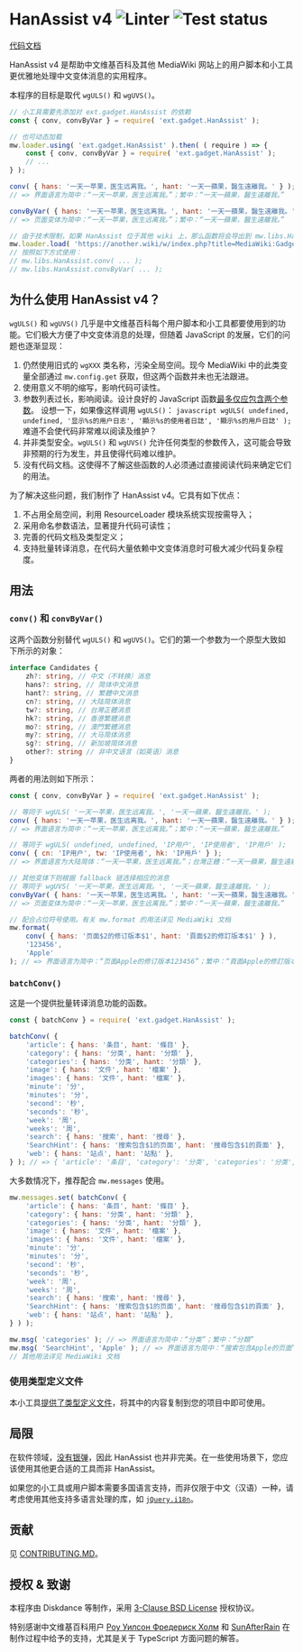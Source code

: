 # HanAssist v4 ![Linter](https://github.com/diskdance/HanAssist/actions/workflows/lint.yml/badge.svg) ![Test status](https://github.com/diskdance/HanAssist/actions/workflows/test.yml/badge.svg)
[代码文档](https://diskdance.github.io/HanAssist/)

HanAssist v4 是帮助中文维基百科及其他 MediaWiki 网站上的用户脚本和小工具更优雅地处理中文变体消息的实用程序。

本程序的目标是取代 `wgULS()` 和 `wgUVS()`。

```javascript
// 小工具需要先添加对 ext.gadget.HanAssist 的依赖
const { conv, convByVar } = require( 'ext.gadget.HanAssist' );

// 也可动态加载
mw.loader.using( 'ext.gadget.HanAssist' ).then( ( require ) => {
	const { conv, convByVar } = require( 'ext.gadget.HanAssist' );
	// ...
} );

conv( { hans: '一天一苹果，医生远离我。', hant: '一天一蘋果，醫生遠離我。' } );
// => 界面语言为简中：“一天一苹果，医生远离我。”；繁中：“一天一蘋果，醫生遠離我。”

convByVar( { hans: '一天一苹果，医生远离我。', hant: '一天一蘋果，醫生遠離我。' } );
// => 页面变体为简中：“一天一苹果，医生远离我。”；繁中：“一天一蘋果，醫生遠離我。”

// 由于技术限制，如果 HanAssist 位于其他 wiki 上，那么函数将会导出到 mw.libs.HanAssist 全局空间
mw.loader.load( 'https://another.wiki/w/index.php?title=MediaWiki:Gadget-HanAssist.js&action=raw&ctype=text/javascript' );
// 按照如下方式使用：
// mw.libs.HanAssist.conv( ... );
// mw.libs.HanAssist.convByVar( ... );
```

## 为什么使用 HanAssist v4？
`wgULS()` 和 `wgUVS()` 几乎是中文维基百科每个用户脚本和小工具都要使用到的功能。它们极大方便了中文变体消息的处理，但随着 JavaScript 的发展，它们的问题也逐渐显现：

1. 仍然使用旧式的 `wgXXX` 类名称，污染全局空间。现今 MediaWiki 中的此类变量全部通过 `mw.config.get` 获取，但这两个函数并未也无法跟进。
2. 使用意义不明的缩写，影响代码可读性。
3. 参数列表过长，影响阅读。设计良好的 JavaScript 函数[最多仅应包含两个参数](https://github.com/ryanmcdermott/clean-code-javascript#function-arguments-2-or-fewer-ideally)。
   设想一下，如果像这样调用 `wgULS()`：
   ``javascript
   wgULS( undefined, undefined, '显示%s的用户日志', '顯示%s的使用者日誌', '顯示%s的用戶日誌' );
   ``
   难道不会使代码非常难以阅读及维护？
4. 并非类型安全。`wgULS()` 和 `wgUVS()` 允许任何类型的参数传入，这可能会导致非预期的行为发生，并且使得代码难以维护。
5. 没有代码文档。这使得不了解这些函数的人必须通过直接阅读代码来确定它们的用法。

为了解决这些问题，我们制作了 HanAssist v4。它具有如下优点：

1. 不占用全局空间，利用 ResourceLoader 模块系统实现按需导入；
2. 采用命名参数语法，显著提升代码可读性；
3. 完善的代码文档及类型定义；
4. 支持批量转译消息，在代码大量依赖中文变体消息时可极大减少代码复杂程度。

## 用法
### `conv()` 和 `convByVar()`
这两个函数分别替代 `wgULS()` 和 `wgUVS()`。它们的第一个参数为一个原型大致如下所示的对象：
```typescript
interface Candidates {
	zh?: string, // 中文（不转换）消息
	hans?: string, // 简体中文消息
	hant?: string, // 繁體中文消息
	cn?: string, // 大陆简体消息
	tw?: string, // 台灣正體消息
	hk?: string, // 香港繁體消息
	mo?: string, // 澳門繁體消息
	my?: string, // 大马简体消息
	sg?: string, // 新加坡简体消息
	other?: string // 非中文语言（如英语）消息
}
```

两者的用法则如下所示：
```javascript
const { conv, convByVar } = require( 'ext.gadget.HanAssist' );

// 等同于 wgULS( '一天一苹果，医生远离我。', '一天一蘋果，醫生遠離我。' );
conv( { hans: '一天一苹果，医生远离我。', hant: '一天一蘋果，醫生遠離我。' } );
// => 界面语言为简中：“一天一苹果，医生远离我。”；繁中：“一天一蘋果，醫生遠離我。”

// 等同于 wgULS( undefined, undefined, 'IP用户', 'IP使用者', 'IP用戶' );
conv( { cn: 'IP用户', tw: 'IP使用者', hk: 'IP用戶' } );
// => 界面语言为大陆简体：“一天一苹果，医生远离我。”；台灣正體：“一天一蘋果，醫生遠離我。”；香港繁體：“一天一蘋果，醫生遠離我。”

// 其他变体下则根据 fallback 链选择相应的消息
// 等同于 wgUVS( '一天一苹果，医生远离我。', '一天一蘋果，醫生遠離我。' );
convByVar( { hans: '一天一苹果，医生远离我。', hant: '一天一蘋果，醫生遠離我。' } );
// => 页面变体为简中：“一天一苹果，医生远离我。”；繁中：“一天一蘋果，醫生遠離我。”

// 配合占位符号使用。有关 mw.format 的用法详见 MediaWiki 文档
mw.format(
	conv( { hans: '页面$2的修订版本$1', hant: '頁面$2的修訂版本$1' } ),
	'123456',
	'Apple'
); // => 界面语言为简中：“页面Apple的修订版本123456”；繁中：“頁面Apple的修訂版本123456”
```

### `batchConv()`
这是一个提供批量转译消息功能的函数。

```javascript
const { batchConv } = require( 'ext.gadget.HanAssist' );

batchConv( {
	'article': { hans: '条目', hant: '條目' },
	'category': { hans: '分类', hant: '分類' },
	'categories': { hans: '分类', hant: '分類' },
	'image': { hans: '文件', hant: '檔案' },
	'images': { hans: '文件', hant: '檔案' },
	'minute': '分',
	'minutes': '分',
	'second': '秒',
	'seconds': '秒',
	'week': '周',
	'weeks': '周',
	'search': { hans: '搜索', hant: '搜尋' },
	'SearchHint': { hans: '搜索包含$1的页面', hant: '搜尋包含$1的頁面' },
	'web': { hans: '站点', hant: '站點' },
} ); // => { 'article': '条目', 'category': '分类', 'categories': '分类', ... }
```

大多数情况下，推荐配合 `mw.messages` 使用。

```javascript
mw.messages.set( batchConv( {
	'article': { hans: '条目', hant: '條目' },
	'category': { hans: '分类', hant: '分類' },
	'categories': { hans: '分类', hant: '分類' },
	'image': { hans: '文件', hant: '檔案' },
	'images': { hans: '文件', hant: '檔案' },
	'minute': '分',
	'minutes': '分',
	'second': '秒',
	'seconds': '秒',
	'week': '周',
	'weeks': '周',
	'search': { hans: '搜索', hant: '搜尋' },
	'SearchHint': { hans: '搜索包含$1的页面', hant: '搜尋包含$1的頁面' },
	'web': { hans: '站点', hant: '站點' },
} ) );

mw.msg( 'categories' ); // => 界面语言为简中：“分类”；繁中：“分類”
mw.msg( 'SearchHint', 'Apple' ); // => 界面语言为简中：“搜索包含Apple的页面”；繁中：“搜尋包含Apple的頁面”
// 其他用法详见 MediaWiki 文档
```

### 使用类型定义文件
本小工具[提供了类型定义文件](./typings.d.ts)，将其中的内容复制到您的项目中即可使用。

## 局限
在软件领域，[没有银弹](https://zh.wikipedia.org/wiki/%E6%B2%A1%E6%9C%89%E9%93%B6%E5%BC%B9)，因此 HanAssist 也并非完美。在一些使用场景下，您应该使用其他更合适的工具而非 HanAssist。

如果您的小工具或用户脚本需要多国语言支持，而非仅限于中文（汉语）一种，请考虑使用其他支持多语言处理的库，如 [`jQuery.i18n`](https://github.com/wikimedia/jquery.i18n)。

## 贡献
见 [CONTRIBUTING.MD](./CONTRIBUTING.MD)。

## 授权 & 致谢
本程序由 Diskdance 等制作，采用 [3-Clause BSD License](./LICENSE) 授权协议。

特别感谢中文维基百科用户 [Роу Уилсон Фредериск Холм](https://zh.wikipedia.org/wiki/User:Роу_Уилсон_Фредериск_Холм) 和 [SunAfterRain](https://zh.wikipedia.org/wiki/User:SunAfterRain) 在制作过程中给予的支持，尤其是关于 TypeScript 方面问题的解答。
